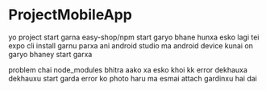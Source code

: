 # ProjectMobileApp

yo project start garna 
easy-shop/npm start garyo bhane hunxa 
esko lagi tei expo cli install garnu parxa ani android studio ma android device kunai on garyo bhaney start garxa


problem chai node_modules bhitra aako xa esko khoi kk error dekhauxa dekhauxu start garda 
error ko photo haru ma esmai attach gardinxu hai dai 

